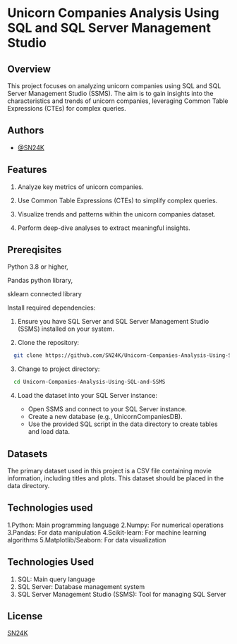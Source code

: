 
# Unicorn Companies Analysis Using SQL and SQL Server Management Studio


## Overview

This project focuses on analyzing unicorn companies using SQL and SQL Server Management Studio (SSMS). The aim is to gain insights into the characteristics and trends of unicorn companies, leveraging Common Table Expressions (CTEs) for complex queries.

## Authors

- [@SN24K](https://github.com/SN24K)



## Features

1. Analyze key metrics of unicorn companies.
   
2. Use Common Table Expressions (CTEs) to simplify complex queries.
   
3. Visualize trends and patterns within the unicorn companies dataset.
 
4. Perform deep-dive analyses to extract meaningful insights.



## Prereqisites

Python 3.8 or higher,

Pandas python library,

sklearn connected library



Install required dependencies:

1. Ensure you have SQL Server and SQL Server Management Studio (SSMS) installed on your system.

2. Clone the repository:

```bash
  git clone https://github.com/SN24K/Unicorn-Companies-Analysis-Using-SQL-and-SSMS.git
```
3. Change to project directory:
```bash
  cd Unicorn-Companies-Analysis-Using-SQL-and-SSMS
```
4. Load the dataset into your SQL Server instance:
   
   * Open SSMS and connect to your SQL Server instance.
   * Create a new database (e.g., UnicornCompaniesDB).
   * Use the provided SQL script in the data directory to create tables and load data.

## Datasets
The primary dataset used in this project is a CSV file containing movie information, including titles and plots. This dataset should be placed in the data directory.

## Technologies used

1.Python: Main programming language
2.Numpy: For numerical operations
3.Pandas: For data manipulation
4.Scikit-learn: For machine learning algorithms
5.Matplotlib/Seaborn: For data visualization

## Technologies Used

1. SQL: Main query language
2. SQL Server: Database management system
3. SQL Server Management Studio (SSMS): Tool for managing SQL Server


## License

[SN24K](https://github.com/SN24K)
